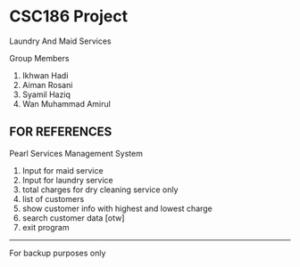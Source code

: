 # CSC186 Project
Laundry And Maid Services 

Group Members

1. Ikhwan Hadi 
2. Aiman Rosani
3. Syamil Haziq
4. Wan Muhammad Amirul

FOR REFERENCES
------------------------------------------------------
Pearl Services Management System
1. Input for maid service
2. Input for laundry service
3. total charges for dry cleaning service only
4. list of customers
5. show customer info with highest and lowest charge
6. search customer data [otw]
7. exit program
------------------------------------------------------

For backup purposes only
